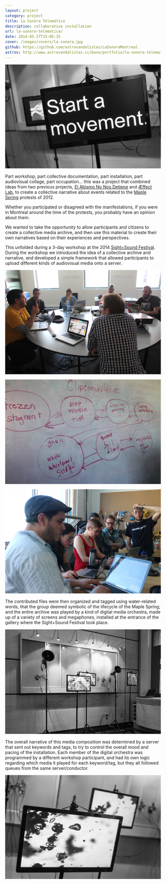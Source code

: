 ```yaml
---
layout: project
category: project
title: La Sonora Telemática
description: collaborative installation
url: la-sonora-telematica/
date: 2014-05-27T15:05:15
cover: /images/covers/la-sonora.jpg
github: https://github.com/astrovandalistas/LaSonoraMontreal
astros: http://www.astrovandalistas.cc/base/portfolio/la-sonora-telematica/
---
```

![](/images/projects/la-sonora-telematica/s_LaSonora02_bw.jpg)

Part workshop, part collective documentation, part installation, part audiovisual collage, part occupation... this was a project that combined ideas from two previous projects, [El Abismo No Nos Detiene](/project/el-abismo/) and [Æffect Lab](/project/aeffectlab/), to create a collective narrative about events related to the [Maple Spring](http://en.wikipedia.org/wiki/2012_Quebec_student_protests) protests of 2012.

Whether you participated or disagreed with the manifestations, if you were in Montreal around the time of the protests, you probably have an opinion about them.

We wanted to take the opportunity to allow participants and citizens to create a collective media archive, and then use this material to create their own narratives based on their experiences and perspectives.

This unfolded during a 3-day workshop at the 2014 [Sight+Sound Festival](http://sightandsoundfestival.ca/en). During the workshop we introduced the idea of a collective archive and narrative, and developed a simple framework that allowed participants to upload different kinds of audiovisual media onto a server.

![](/images/projects/la-sonora-telematica/xIMG_6213.jpg)

![](/images/projects/la-sonora-telematica/xIMG_6255.jpg)

![](/images/projects/la-sonora-telematica/xIMG_6238.jpg)

The contributed files were then organized and tagged using water-related words, that the group deemed symbolic of the lifecycle of the Maple Spring; and the entire archive was played by a kind of digital media orchestra, made up of a variety of screens and megaphones, installed at the entrance of the gallery where the Sight+Sound Festival took place.

![](/images/projects/la-sonora-telematica/s_LaSonora00_bw.jpg)

The overall narrative of this media composition was determined by a server that sent out keywords and tags, to try to control the overall mood and pacing of the installation. Each member of the digital orchestra was programmed by a different workshop participant, and had its own logic regarding which media it played for each keyword/tag, but they all followed queues from the same server/conductor.

![](/images/projects/la-sonora-telematica/s_LaSonora01_bw.jpg)
